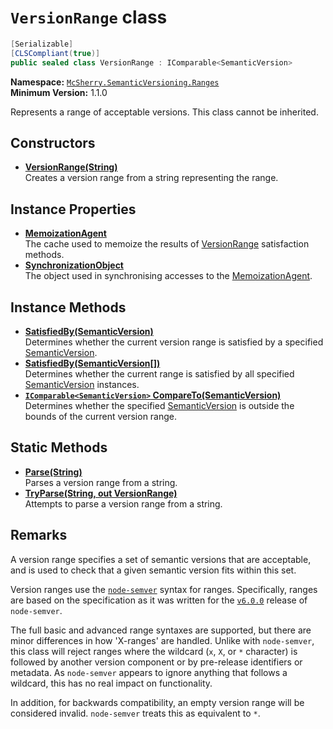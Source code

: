 # `VersionRange` class

```c#
[Serializable]
[CLSCompliant(true)]
public sealed class VersionRange : IComparable<SemanticVersion>
```

**Namespace:** [`McSherry.SemanticVersioning.Ranges`][1]  
**Minimum Version:** 1.1.0

Represents a range of acceptable versions. This class cannot be
inherited.

[1]: ../


## Constructors

- **[VersionRange(String)][2]**  
  Creates a version range from a string representing the range.
  
[2]: ./ctor(String).md

## Instance Properties

- [**MemoizationAgent**][2A]  
  The cache used to memoize the results of [VersionRange][2B] satisfaction
  methods.
- [**SynchronizationObject**][2C]  
  The object used in synchronising accesses to the [MemoizationAgent][2A].

[2A]: ./MemoizationAgent.md
[2B]:./
[2C]: ./SynchronizationObject.md

## Instance Methods

- **[SatisfiedBy(SemanticVersion)][3]**  
  Determines whether the current version range is satisfied by
  a specified [SemanticVersion][4].
- **[SatisfiedBy(SemanticVersion[])][5]**  
  Determines whether the current range is satisfied by all
  specified [SemanticVersion][4] instances.
- **[`IComparable<SemanticVersion>` CompareTo(SemanticVersion)][5A]**
  Determines whether the specified [SemanticVersion][4] is outside the bounds of the current version range.
  
[3]: ./SatisfiedBy(SemanticVersion).md
[4]: ../SemanticVersion
[5]: ./SatisfiedBy(SemanticVersion).md
[5A]:./CompareTo(SemanticVersion).md


## Static Methods

- **[Parse(String)][6]**  
  Parses a version range from a string.
- **[TryParse(String, out VersionRange)][7]**  
  Attempts to parse a version range from a string.

[6]: ./Parse(String).md
[7]: ./TryParse(String,VersionRange).md


## Remarks

A version range specifies a set of semantic versions that are
acceptable, and is used to check that a given semantic version
fits within this set.

Version ranges use the [`node-semver`][8] syntax for ranges.
Specifically, ranges are based on the specification as it was
written for the [`v6.0.0`][9] release of `node-semver`.

The full basic and advanced range syntaxes are supported, but
there are minor differences in how 'X-ranges' are handled. Unlike
with `node-semver`, this class will reject ranges where the wildcard
(`x`, `X`, or `*` character) is followed by another version component
or by pre-release identifiers or metadata. As `node-semver` appears
to ignore anything that follows a wildcard, this has no real impact
on functionality.

In addition, for backwards compatibility, an empty version range
will be considered invalid. `node-semver` treats this as equivalent
to `*`.

[8]: https://github.com/npm/node-semver
[9]: https://github.com/npm/node-semver/blob/v6.0.0/README.md#ranges